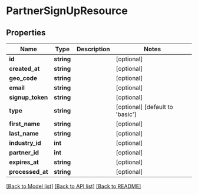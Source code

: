 # PartnerSignUpResource

## Properties
Name | Type | Description | Notes
------------ | ------------- | ------------- | -------------
**id** | **string** |  | [optional] 
**created_at** | **string** |  | [optional] 
**geo_code** | **string** |  | [optional] 
**email** | **string** |  | [optional] 
**signup_token** | **string** |  | [optional] 
**type** | **string** |  | [optional] [default to 'basic']
**first_name** | **string** |  | [optional] 
**last_name** | **string** |  | [optional] 
**industry_id** | **int** |  | [optional] 
**partner_id** | **int** |  | [optional] 
**expires_at** | **string** |  | [optional] 
**processed_at** | **string** |  | [optional] 

[[Back to Model list]](../README.md#documentation-for-models) [[Back to API list]](../README.md#documentation-for-api-endpoints) [[Back to README]](../README.md)


